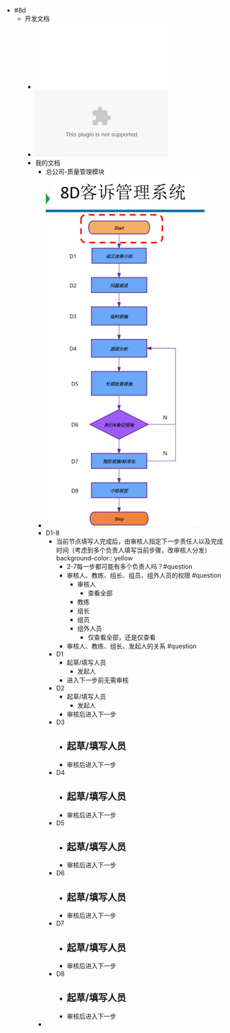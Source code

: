 - #8d
	- 开发文档
		- ![8D客诉管理说明.pdf](../assets/8D客诉管理说明_1720151437638_0.pdf)
		- ![8D客诉管理说明.pptx](../assets/8D客诉管理说明_1720151450020_0.pptx)
		- 我的文档
			- 总公司-质量管理模块
			- ![image.png](../assets/image_1720156563800_0.png)
			- D1-8
				- 当前节点填写人完成后，由审核人指定下一步责任人以及完成时间（考虑到多个负责人填写当前步骤，改审核人分发）
				  background-color:: yellow
					- 2-7每一步都可能有多个负责人吗？#question
					- 审核人、教练、组长、组员、组外人员的权限 #question
						- 审核人
							- 查看全部
						- 教练
						- 组长
						- 组员
						- 组外人员
							- 仅查看全部，还是仅查看
					- 审核人、教练、组长、发起人的关系 #question
				- D1
					- 起草/填写人员
						- 发起人
					- 进入下一步前无需审核
				- D2
					- 起草/填写人员
						- 发起人
					- 审核后进入下一步
				- D3
					- 起草/填写人员
						-
					- 审核后进入下一步
				- D4
					- 起草/填写人员
						-
					- 审核后进入下一步
				- D5
					- 起草/填写人员
						-
					- 审核后进入下一步
				- D6
					- 起草/填写人员
						-
					- 审核后进入下一步
				- D7
					- 起草/填写人员
						-
					- 审核后进入下一步
				- D8
					- 起草/填写人员
						-
					- 审核后进入下一步
			-